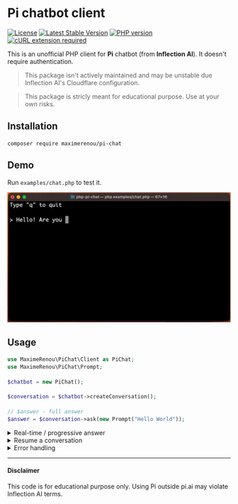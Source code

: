 # Pi chatbot client

[![License](https://img.shields.io/github/license/mashape/apistatus.svg)](https://opensource.org/licenses/MIT)
[![Latest Stable Version](https://img.shields.io/github/v/release/maximerenou/php-pi-chat)](https://packagist.org/packages/maximerenou/pi-chat)
[![PHP version](https://img.shields.io/packagist/dependency-v/maximerenou/pi-chat/php)](https://packagist.org/packages/maximerenou/pi-chat)
[![cURL extension required](https://img.shields.io/packagist/dependency-v/maximerenou/pi-chat/ext-curl)](https://packagist.org/packages/maximerenou/pi-chat)

This is an unofficial PHP client for **Pi** chatbot (from **Inflection AI**). It doesn't require authentication.

> This package isn't actively maintained and may be unstable due Inflection AI's Cloudflare configuration.

> This package is stricly meant for educational purpose. Use at your own risks.

## Installation

    composer require maximerenou/pi-chat

## Demo

Run `examples/chat.php` to test it.

![Prompt Demo](examples/demo.gif)

## Usage

```php
use MaximeRenou\PiChat\Client as PiChat;
use MaximeRenou\PiChat\Prompt;

$chatbot = new PiChat();

$conversation = $chatbot->createConversation();

// $answer - full answer
$answer = $conversation->ask(new Prompt("Hello World"));
```

<details>
  <summary>Real-time / progressive answer</summary>

You may pass a function as second argument to get real-time progression:

```php
// $current_answer - incomplete answer
// $tokens - last tokens received
$final_answer = $conversation->ask($prompt, function ($current_answer, $tokens) {
    echo $tokens;
});
```

</details> 

<details>
  <summary>Resume a conversation</summary>  

If you want to resume a previous conversation, you can retrieve its identifiers:

```php
// Get current identifiers
$identifiers = $conversation->getIdentifiers();

// ...
// Resume conversation with $identifiers parameter
$conversation = $chatbot->resumeConversation($identifiers);
```

</details> 

<details>
  <summary>Error handling</summary>

The code throws exceptions when it receives an error from Pi. You can therefore use a try/catch block to handle errors.

</details>

---------------------------------------

#### Disclaimer

This code is for educational purpose only. Using Pi outside pi.ai may violate Inflection AI terms.
